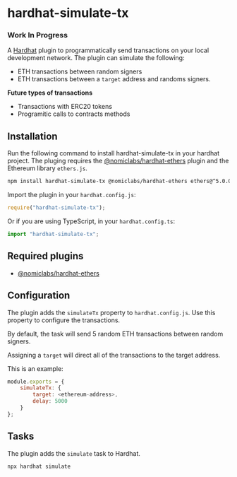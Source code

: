 # hardhat-simulate-tx

### Work In Progress

A [Hardhat](https://hardhat.org) plugin to programmatically send transactions on your local development network. The plugin can simulate the following:

-   ETH transactions between random signers
-   ETH transactions between a `target` address and randoms signers.

**Future types of transactions**
- Transactions with ERC20 tokens
- Programitic calls to contracts methods

## Installation

Run the following command to install hardhat-simulate-tx in your hardhat project. The pluging requires the [@nomiclabs/hardhat-ethers](https://github.com/nomiclabs/hardhat/tree/master/packages/hardhat-ethers) plugin and the Ethereum library `ethers.js`.

```bash
npm install hardhat-simulate-tx @nomiclabs/hardhat-ethers ethers@^5.0.0
```

Import the plugin in your `hardhat.config.js`:

```js
require("hardhat-simulate-tx");
```

Or if you are using TypeScript, in your `hardhat.config.ts`:

```ts
import "hardhat-simulate-tx";
```

## Required plugins

-   [@nomiclabs/hardhat-ethers](https://github.com/nomiclabs/hardhat/tree/master/packages/hardhat-ethers)

## Configuration

The plugin adds the `simulateTx` property to `hardhat.config.js`. Use this property to configure the transactions.

By default, the task will send 5 random ETH transactions between random signers.

Assigning a `target` will direct all of the transactions to the target address.

This is an example:

```js
module.exports = {
    simulateTx: {
        target: <ethereum-address>,
		delay: 5000
    }
};
```

## Tasks

The plugin adds the `simulate` task to Hardhat.

```
npx hardhat simulate
```
